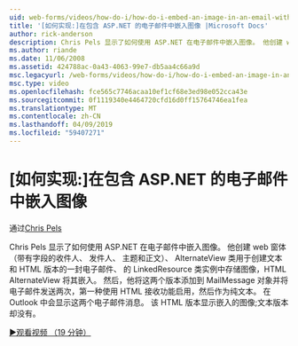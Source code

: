 ```yaml
---
uid: web-forms/videos/how-do-i/how-do-i-embed-an-image-in-an-email-with-aspnet
title: '[如何实现:]在包含 ASP.NET 的电子邮件中嵌入图像 |Microsoft Docs'
author: rick-anderson
description: Chris Pels 显示了如何使用 ASP.NET 在电子邮件中嵌入图像。 他创建 web 窗体 （带有字段的收件人、 发件人、 主题和正文），然后使用 AlternateView...
ms.author: riande
ms.date: 11/06/2008
ms.assetid: 424788ac-0a43-4063-99e7-db5aa4c66a9d
msc.legacyurl: /web-forms/videos/how-do-i/how-do-i-embed-an-image-in-an-email-with-aspnet
msc.type: video
ms.openlocfilehash: fce565c7746acaa10ef1cf68e3ed98e052cca43e
ms.sourcegitcommit: 0f1119340e4464720cfd16d0ff15764746ea1fea
ms.translationtype: MT
ms.contentlocale: zh-CN
ms.lasthandoff: 04/09/2019
ms.locfileid: "59407271"
---
```

# <a name="how-do-i-embed-an-image-in-an-email-with-aspnet"></a>[如何实现:]在包含 ASP.NET 的电子邮件中嵌入图像

通过[Chris Pels](https://twitter.com/chrispels)

Chris Pels 显示了如何使用 ASP.NET 在电子邮件中嵌入图像。 他创建 web 窗体 （带有字段的收件人、 发件人、 主题和正文）、 AlternateView 类用于创建文本和 HTML 版本的一封电子邮件、 的 LinkedResource 类实例中存储图像，HTML AlternateView 将其嵌入。 然后，他将这两个版本添加到 MailMessage 对象并将电子邮件发送两次，第一种使用 HTML 接收功能启用，然后作为纯文本。 在 Outlook 中会显示这两个电子邮件消息。 该 HTML 版本显示嵌入的图像;文本版本却没有。

[&#9654;观看视频 （19 分钟）](https://channel9.msdn.com/Blogs/ASP-NET-Site-Videos/how-do-i-embed-an-image-in-an-email-with-aspnet)
